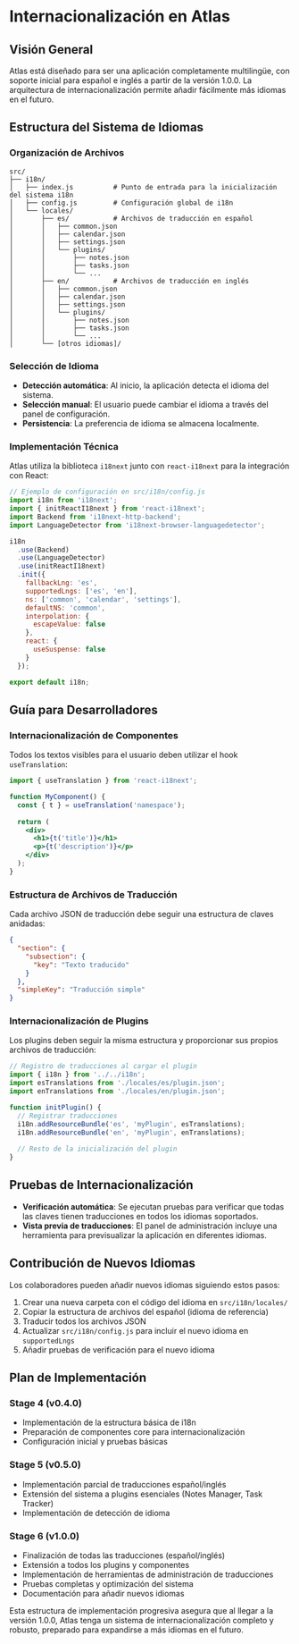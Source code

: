 # Internacionalización en Atlas

## Visión General

Atlas está diseñado para ser una aplicación completamente multilingüe, con soporte inicial para español e inglés a partir de la versión 1.0.0. La arquitectura de internacionalización permite añadir fácilmente más idiomas en el futuro.

## Estructura del Sistema de Idiomas

### Organización de Archivos

```
src/
├── i18n/
│   ├── index.js          # Punto de entrada para la inicialización del sistema i18n
│   ├── config.js         # Configuración global de i18n
│   └── locales/
│       ├── es/           # Archivos de traducción en español
│       │   ├── common.json
│       │   ├── calendar.json
│       │   ├── settings.json
│       │   └── plugins/
│       │       ├── notes.json
│       │       ├── tasks.json
│       │       └── ...
│       ├── en/           # Archivos de traducción en inglés
│       │   ├── common.json
│       │   ├── calendar.json
│       │   ├── settings.json
│       │   └── plugins/
│       │       ├── notes.json
│       │       ├── tasks.json
│       │       └── ...
│       └── [otros idiomas]/
```

### Selección de Idioma

- **Detección automática**: Al inicio, la aplicación detecta el idioma del sistema.
- **Selección manual**: El usuario puede cambiar el idioma a través del panel de configuración.
- **Persistencia**: La preferencia de idioma se almacena localmente.

### Implementación Técnica

Atlas utiliza la biblioteca `i18next` junto con `react-i18next` para la integración con React:

```javascript
// Ejemplo de configuración en src/i18n/config.js
import i18n from 'i18next';
import { initReactI18next } from 'react-i18next';
import Backend from 'i18next-http-backend';
import LanguageDetector from 'i18next-browser-languagedetector';

i18n
  .use(Backend)
  .use(LanguageDetector)
  .use(initReactI18next)
  .init({
    fallbackLng: 'es',
    supportedLngs: ['es', 'en'],
    ns: ['common', 'calendar', 'settings'],
    defaultNS: 'common',
    interpolation: {
      escapeValue: false
    },
    react: {
      useSuspense: false
    }
  });

export default i18n;
```

## Guía para Desarrolladores

### Internacionalización de Componentes

Todos los textos visibles para el usuario deben utilizar el hook `useTranslation`:

```jsx
import { useTranslation } from 'react-i18next';

function MyComponent() {
  const { t } = useTranslation('namespace');
  
  return (
    <div>
      <h1>{t('title')}</h1>
      <p>{t('description')}</p>
    </div>
  );
}
```

### Estructura de Archivos de Traducción

Cada archivo JSON de traducción debe seguir una estructura de claves anidadas:

```json
{
  "section": {
    "subsection": {
      "key": "Texto traducido"
    }
  },
  "simpleKey": "Traducción simple"
}
```

### Internacionalización de Plugins

Los plugins deben seguir la misma estructura y proporcionar sus propios archivos de traducción:

```javascript
// Registro de traducciones al cargar el plugin
import { i18n } from '../../i18n';
import esTranslations from './locales/es/plugin.json';
import enTranslations from './locales/en/plugin.json';

function initPlugin() {
  // Registrar traducciones
  i18n.addResourceBundle('es', 'myPlugin', esTranslations);
  i18n.addResourceBundle('en', 'myPlugin', enTranslations);
  
  // Resto de la inicialización del plugin
}
```

## Pruebas de Internacionalización

- **Verificación automática**: Se ejecutan pruebas para verificar que todas las claves tienen traducciones en todos los idiomas soportados.
- **Vista previa de traducciones**: El panel de administración incluye una herramienta para previsualizar la aplicación en diferentes idiomas.

## Contribución de Nuevos Idiomas

Los colaboradores pueden añadir nuevos idiomas siguiendo estos pasos:

1. Crear una nueva carpeta con el código del idioma en `src/i18n/locales/`
2. Copiar la estructura de archivos del español (idioma de referencia)
3. Traducir todos los archivos JSON
4. Actualizar `src/i18n/config.js` para incluir el nuevo idioma en `supportedLngs`
5. Añadir pruebas de verificación para el nuevo idioma

## Plan de Implementación

### Stage 4 (v0.4.0)
- Implementación de la estructura básica de i18n
- Preparación de componentes core para internacionalización
- Configuración inicial y pruebas básicas

### Stage 5 (v0.5.0)
- Implementación parcial de traducciones español/inglés
- Extensión del sistema a plugins esenciales (Notes Manager, Task Tracker)
- Implementación de detección de idioma

### Stage 6 (v1.0.0)
- Finalización de todas las traducciones (español/inglés)
- Extensión a todos los plugins y componentes
- Implementación de herramientas de administración de traducciones
- Pruebas completas y optimización del sistema
- Documentación para añadir nuevos idiomas

Esta estructura de implementación progresiva asegura que al llegar a la versión 1.0.0, Atlas tenga un sistema de internacionalización completo y robusto, preparado para expandirse a más idiomas en el futuro.
